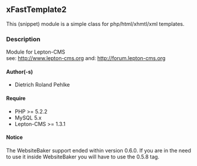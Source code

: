 ## xFastTemplate2
This (snippet) module is a simple class for php/html/xhmtl/xml templates.  

### Description
Module for Lepton-CMS  
see: http://www.lepton-cms.org
and: http://forum.lepton-cms.org

#### Author(-s)
- Dietrich Roland Pehlke  

#### Require
- PHP >= 5.2.2
- MySQL 5.x
- Lepton-CMS >= 1.3.1

#### Notice
The WebsiteBaker support ended within version 0.6.0. If you are in the need to use it inside WebsiteBaker you will have to use the 0.5.8 tag.